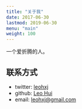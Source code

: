 ```yaml
---
title: "关于我"
date: 2017-06-30
lastmod: 2019-06-30
menu: "main"
weight: 100
---
```


一个爱折腾的人。

## 联系方式

- twitter: [leohxj](http://weibo.com/leohxj90)
- github: [Leo Hui](https://github.com/leohxj)
- email: leohxj@gmail.com
